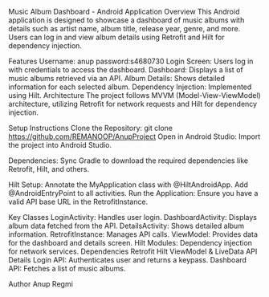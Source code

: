 

Music Album Dashboard - Android Application
Overview
This Android application is designed to showcase a dashboard of music albums with details such as artist name, album title, release year, genre, and more. Users can log in and view album details using Retrofit and Hilt for dependency injection.

Features
Username: anup
password:s4680730
Login Screen: Users log in with credentials to access the dashboard.
Dashboard: Displays a list of music albums retrieved via an API.
Album Details: Shows detailed information for each selected album.
Dependency Injection: Implemented using Hilt.
Architecture
The project follows MVVM (Model-View-ViewModel) architecture, utilizing Retrofit for network requests and Hilt for dependency injection.

Setup Instructions
Clone the Repository:
git clone <https://github.com/REMANOOP/AnupProject>
Open in Android Studio: Import the project into Android Studio.

Dependencies: Sync Gradle to download the required dependencies like Retrofit, Hilt, and others.

Hilt Setup:
Annotate the MyApplication class with @HiltAndroidApp.
Add @AndroidEntryPoint to all activities.
Run the Application: Ensure you have a valid API base URL in the RetrofitInstance.

Key Classes
LoginActivity: Handles user login.
DashboardActivity: Displays album data fetched from the API.
DetailsActivity: Shows detailed album information.
RetrofitInstance: Manages API calls.
ViewModel: Provides data for the dashboard and details screen.
Hilt Modules: Dependency injection for network services.
Dependencies
Retrofit
Hilt
ViewModel & LiveData
API Details
Login API: Authenticates user and returns a keypass.
Dashboard API: Fetches a list of music albums.

Author
Anup Regmi
